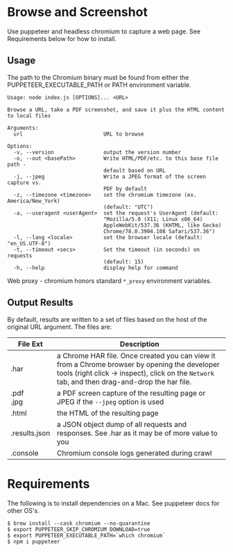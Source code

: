 # Browse and Screenshot
Use puppeteer and headless chromium to capture a web page. See Requirements below for how to install.

## Usage
The path to the Chromium binary must be found from either the PUPPETEER_EXECUTABLE_PATH or PATH environment variable.
```text
Usage: node index.js [OPTIONS]... <URL>

Browse a URL, take a PDF screenshot, and save it plus the HTML content to local files

Arguments:
  url                          URL to browse

Options:
  -v, --version                output the version number
  -o, --out <basePath>         Write HTML/PDF/etc. to this base file path -
                               default based on URL
  -j, --jpeg                   Write a JPEG format of the screen capture vs.
                               PDF by default
  -z, --timezone <timezone>    set the chromium timezone (ex. America/New_York)
                               (default: "UTC")
  -a, --useragent <userAgent>  set the request's UserAgent (default:
                               "Mozilla/5.0 (X11; Linux x86_64)
                               AppleWebKit/537.36 (KHTML, like Gecko)
                               Chrome/78.0.3904.108 Safari/537.36")
  -l, --lang <locale>          set the browser locale (default: "en_US.UTF-8")
  -t, --timeout <secs>         Set the timeout (in seconds) on requests
                               (default: 15)
  -h, --help                   display help for command
```
Web proxy - chromium honors standard `*_proxy` environment variables.

## Output Results
By default, results are written to a set of files based on the host of the original URL argument. The files are:

| File Ext      | Description                                                                                                                                                                                     |
|---------------|-------------------------------------------------------------------------------------------------------------------------------------------------------------------------------------------------|
| .har          | a Chrome HAR file. Once created you can view it from a Chrome browser by opening the developer tools (right click -> inspect), click on the `Network` tab, and then drag-and-drop the har file. |
| .pdf<br/>.jpg | a PDF screen capture of the resulting page or JPEG if the `--jpeg` option is used                                                                                                               |
| .html         | the HTML of the resulting page                                                                                                                                                                  |
| .results.json | a JSON object dump of all requests and responses. See .har as it may be of more value to you                                                                                                    |
| .console | Chromium console logs generated during crawl                                                                                                                                                    |

# Requirements
The following is to install dependencies on a Mac. See puppeteer docs for other OS's.
```shell
$ brew install --cask chromium --no-quarantine
$ export PUPPETEER_SKIP_CHROMIUM_DOWNLOAD=true
$ export PUPPETEER_EXECUTABLE_PATH=`which chromium`
$ npm i puppeteer
```